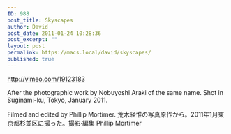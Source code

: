 ```yaml
---
ID: 988
post_title: Skyscapes
author: David
post_date: 2011-01-24 10:28:36
post_excerpt: ""
layout: post
permalink: https://macs.local/david/skyscapes/
published: true
---
```

http://vimeo.com/19123183


After the photographic work by Nobuyoshi Araki of the same name. Shot in Suginami-ku, Tokyo, January 2011. 

Filmed and edited by Phillip Mortimer. 荒木経惟の写真原作から。2011年1月東京都杉並区に撮った。撮影·編集 Phillip Mortimer